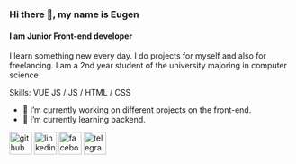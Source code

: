 ### Hi there 👋, my name is Eugen
#### I am Junior Front-end developer
I learn something new every day. I do projects for myself and also for freelancing. I am a 2nd year student of the university majoring in computer science

Skills: VUE JS / JS / HTML / CSS

- 🔭 I’m currently working on different projects on the front-end. 
- 🌱 I’m currently learning backend. 


[<img src='https://cdn.jsdelivr.net/npm/simple-icons@3.0.1/icons/github.svg' alt='github' height='40'>](https://github.com/https://github.com/eugenyush)  [<img src='https://cdn.jsdelivr.net/npm/simple-icons@3.0.1/icons/linkedin.svg' alt='linkedin' height='40'>](https://www.linkedin.com/in/https://www.linkedin.com/in/eugen-y-a41076126//)  [<img src='https://cdn.jsdelivr.net/npm/simple-icons@3.0.1/icons/facebook.svg' alt='facebook' height='40'>](https://www.facebook.com/https://www.facebook.com/zhenya.yushkevich/)  [<img src='https://cdn.jsdelivr.net/npm/simple-icons@3.0.1/icons/telegram.svg' alt='telegram' height='40'>](t.me/@eugenyush)  
